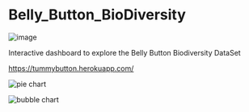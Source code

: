# Belly_Button_BioDiversity
![image](https://user-images.githubusercontent.com/46179696/59240201-78e49380-8bb8-11e9-80f2-ee62c84ea75f.png)

Interactive dashboard to explore the Belly Button Biodiversity DataSet

https://tummybutton.herokuapp.com/

![pie chart](https://user-images.githubusercontent.com/46179696/59239192-8cdac600-8bb5-11e9-8c10-9e0d66f53dd3.png)

![bubble chart](https://user-images.githubusercontent.com/46179696/59239200-919f7a00-8bb5-11e9-9514-ed2aa0da3edc.png)
